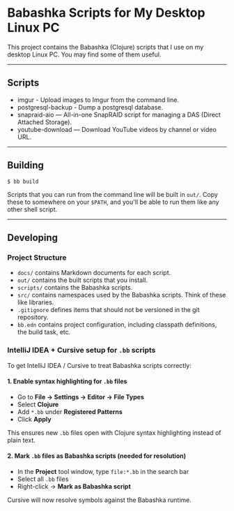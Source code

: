# Babashka Scripts for My Desktop Linux PC

This project contains the Babashka (Clojure) scripts that I use on my desktop Linux PC.
You may find some of them useful.

---

## Scripts

* imgur - Upload images to Imgur from the command line.
* postgresql-backup - Dump a postgresql database.
* snapraid-aio — All-in-one SnapRAID script for managing a DAS (Direct Attached Storage).
* youtube-download — Download YouTube videos by channel or video URL.

---

## Building

    $ bb build

Scripts that you can run from the command line will be built in `out/`. Copy these to
somewhere on your `$PATH`, and you'll be able to run them like any other shell script.

---

## Developing

### Project Structure

- `docs/` contains Markdown documents for each script.
- `out/` contains the built scripts that you install.
- `scripts/` contains the Babashka scripts.
- `src/` contains namespaces used by the Babashka scripts. Think of these like libraries.
- `.gitignore` defines items that should not be versioned in the git repository.
- `bb.edn` contains project configuration, including classpath definitions, the build task, etc. 

### IntelliJ IDEA + Cursive setup for `.bb` scripts

To get IntelliJ IDEA / Cursive to treat Babashka scripts correctly:

#### 1. Enable syntax highlighting for `.bb` files
- Go to **File → Settings → Editor → File Types**
- Select **Clojure**
- Add `*.bb` under **Registered Patterns**
- Click **Apply**

This ensures new `.bb` files open with Clojure syntax highlighting instead of plain text.

#### 2. Mark `.bb` files as Babashka scripts (needed for resolution)
- In the **Project** tool window, type `file:*.bb` in the search bar
- Select all `.bb` files
- Right-click → **Mark as Babashka script**

Cursive will now resolve symbols against the Babashka runtime.  

